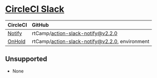 # [CircleCI Slack](https://circleci.com/developer/orbs/orb/circleci/slack)

| CircleCI                                                            | GitHub                                        |
| :------------------------------------------------------------------ | :-------------------------------------------- |
| [Notify](Notify.md)                                                 | rtCamp/action-slack-notify@v2.2.0                 |
| [OnHold](OnHold.md)                                                 | rtCamp/action-slack-notify@v2.2.0, environment    |

## Unsupported

- None
